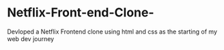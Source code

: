 # Netflix-Front-end-Clone-
Devloped a Netflix Frontend clone using html and css as the starting of my web dev journey
